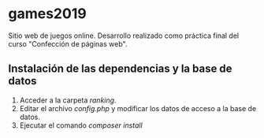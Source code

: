 # games2019

Sitio web de juegos online. Desarrollo realizado como práctica final del curso "Confección de páginas web".

## Instalación de las dependencias y la base de datos
1. Acceder a la carpeta *ranking*.
1. Editar el archivo *config.php* y modificar los datos de acceso a la base de datos.
2. Ejecutar el comando *composer install*
